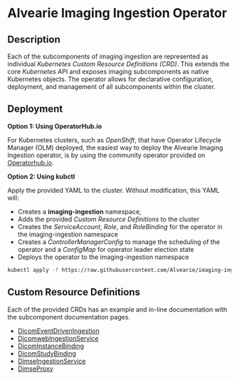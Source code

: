 # Alvearie Imaging Ingestion Operator

## Description

Each of the subcomponents of imaging ingestion are represented as individual *Kubernetes Custom Resource Definitions (CRD)*.  This extends the core *Kubernetes* API and exposes imaging subcomponents as native Kubernetes objects.  The operator allows for declarative configuration, deployment, and management of all subcomponents within the cluster.

## Deployment

**Option 1: Using OperatorHub.io**

  For Kubernetes clusters, such as *OpenShift*, that have Operator Lifecycle Manager (OLM) deployed, the easiest way to deploy the Alvearie Imaging Ingestion operator, is by using the community operator provided on [Operatorhub.io](https://operatorhub.io).

**Option 2: Using kubctl**

  Apply the provided YAML to the cluster.  Without modification, this YAML will:
-  Creates a **imaging-ingestion** namespace, 
-  Adds the provided *Custom Resource Definitions* to the cluster
-  Creates the *ServiceAccount*, *Role*, and *RoleBinding* for the operator in the imaging-ingestion namespace
-  Creates a *ControllerManagerConfig* to manage the scheduling of the operator and a *ConfigMap* for operator leader election state
-  Deploys the operator to the imaging-ingestion namespace

```bash
kubectl apply -f https://raw.githubusercontent.com/Alvearie/imaging-ingestion/main/imaging-ingestion-operator/deploy/manifests.yaml
```

## Custom Resource Definitions

  Each of the provided CRDs has an example and in-line documentation with the subcomponent documentation pages.
  
- [DicomEventDrivenIngestion](../docs/event-driven-ingestion/overview.md)
- [DicomwebIngestionService](../docs/dicomweb-ingestion-service/overview.md) 
- [DicomInstanceBinding](../docs/dicom-instance-binding/overview.md) 
- [DicomStudyBinding](../docs/dicom-study-binding/overview.md)
- [DimseIngestionService](../docs/dimse-ingestion-service/overview.md)
- [DimseProxy](../docs/dimse-proxy/overview.md) 



